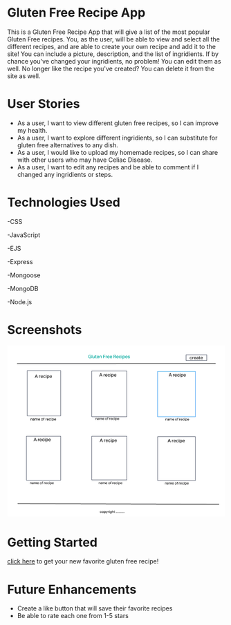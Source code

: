  # Gluten Free Recipe App
 This is a Gluten Free Recipe App that will give a list of the most popular Gluten Free recipes. You, as the user, will be able to view and select all the different recipes, and are able to create your own recipe and add it to the site! You can include a picture, description, and the list of ingridients. If by chance you've changed your ingridients, no problem! You can edit them as well. No longer like the recipe you've created? You can delete it from the site as well.

 # User Stories
 - As a user, I want to view different gluten free recipes, so I can improve my health.
 - As a user, I want to explore different ingridients, so I can substitute for gluten free alternatives to any dish.
 - As a user, I would like to upload my homemade recipes, so I can share with other users who may have Celiac Disease.
 - As a user, I want to edit any recipes and be able to comment if I changed any ingridients or steps.

 # Technologies Used
-CSS

-JavaScript

-EJS

-Express

-Mongoose

-MongoDB

-Node.js

# Screenshots
![recipe screenshot](assets/Screen%20Shot%202022-07-23%20at%2010.29.36%20AM.png) 

# Getting Started
[click here](https://glutenfree-app.herokuapp.com/recipies) to get your new favorite gluten free recipe!

# Future Enhancements 
- Create a like button that will save their favorite recipes
- Be able to rate each one from 1-5 stars